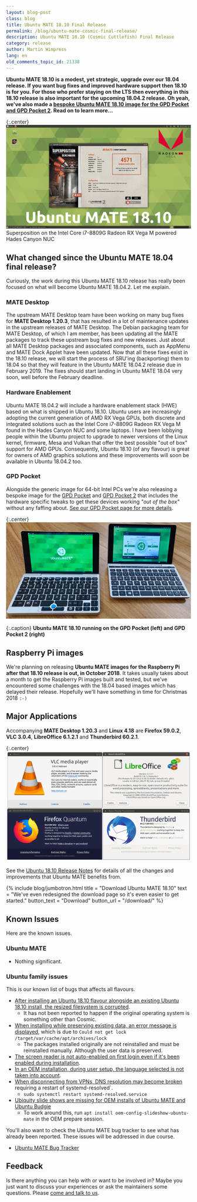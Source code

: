 ```yaml
---
layout: blog-post
class: blog
title: Ubuntu MATE 18.10 Final Release
permalink: /blog/ubuntu-mate-cosmic-final-release/
description: Ubuntu MATE 18.10 (Cosmic Cuttlefish) Final Release
category: release
author: Martin Wimpress
lang: en
old_comments_topic_id: 21338
---
```


**Ubuntu MATE 18.10 is a modest, yet strategic, upgrade over our 18.04
release. If you want bug fixes and improved hardware support then 18.10 is for
you. For those who prefer staying on the LTS then everything in this 18.10
release is also important for the upcoming 18.04.2 release. Oh yeah, we've
also made a [bespoke Ubuntu MATE 18.10 image for the GPD Pocket and GPD Pocket
2](/ports/umpcs/). Read on to learn more...**

{:.center}
![Ubuntu MATE 18.10](/images/blog/1810-final.jpg) Superposition on the Intel Core i7-8809G Radeon RX Vega M powered Hades Canyon NUC

## What changed since the Ubuntu MATE 18.04 final release?

Curiously, the work during this Ubuntu MATE 18.10 release has really been
focused on what will become Ubuntu MATE 18.04.2. Let me explain.

### MATE Desktop

The upstream MATE Desktop team have been working on many bug fixes for **MATE
Desktop 1.20.3**, that has resulted in a lot of maintenance updates in the
upstream releases of MATE Desktop. The Debian packaging team for MATE Desktop,
of which I am member, has been updating all the MATE packages to track these
upstream bug fixes and new releases. Just about all MATE Desktop packages and
associated components, such as AppMenu and MATE Dock Applet have been updated.
Now that all these fixes exist in the 18.10 release, we will start the process
of SRU'ing (backporting) them to 18.04 so that they will feature in the Ubuntu
MATE 18.04.2 release due in February 2019. The fixes should start landing in
Ubuntu MATE 18.04 very soon, well before the February deadline.

### Hardware Enablement

Ubuntu MATE 18.04.2 will include a hardware enablement stack (HWE) based on
what is shipped in Ubuntu 18.10. Ubuntu users are increasingly adopting the
current generation of AMD RX Vega GPUs, both discrete and integrated solutions
such as the Intel Core i7-8809G Radeon RX Vega M found in the Hades Canyon NUC
and some laptops. I have been lobbying people within the Ubuntu project to
upgrade to newer versions of the Linux kernel, firmware, Mesa and Vulkan that
offer the best possible "out of box" support for AMD GPUs. Consequently,
Ubuntu 18.10 (of any flavour) is great for owners of AMD graphics solutions
and these improvements will soon be available in Ubuntu 18.04.2 too.

### GPD Pocket

Alongside the generic image for 64-bit Intel PCs we're also releasing a
bespoke image for the [GPD Pocket](https://www.gpd.hk/gpdpocket) and
[GPD Pocket 2](https://www.gpd.hk/gpdpocket2) that includes the hardware
specific tweaks to get these devices working *"out of the box"*
without any faffing about. [See our GPD Pocket page for more details](/ports/umpcs/).

{:.center}
![Ubuntu MATE 18.10 running on the GPD Pocket (left) and GPD Pocket 2 (right)](/images/blog/gpd-pockets.jpg)

{:.caption}
**Ubuntu MATE 18.10 running on the GPD Pocket (left) and GPD Pocket 2 (right)**

## Raspberry Pi images

We're planning on releasing **Ubuntu MATE images for the Raspberry Pi after
that 18.10 release is out, in October 2018**. It takes usually takes about a
month to get the Raspberry Pi images built and tested, but we've encountered
some challenges with the 18.04 based images which has delayed their release.
Hopefully we'll have something in time for Christmas 2018 `:-)`

## Major Applications

Accompanying **MATE Desktop 1.20.3** and **Linux 4.18** are **Firefox
59.0.2**, **VLC 3.0.4**, **LibreOffice 6.1.2.1** and **Thunderbird 60.2.1**.

{:.center}
![Major Applications](/images/blog/cosmic/versions.png)

See the [Ubuntu 18.10 Release
Notes](https://wiki.ubuntu.com/CosmicCuttlefish/ReleaseNotes) for details of all
the changes and improvements that Ubuntu MATE benefits from.

{% include blog/jumbotron.html
    title = "Download Ubuntu MATE 18.10"
    text = "We've even redesigned the download page so it's even easier to get started."
    button_text = "Download"
    button_url = "/download/"
%}

## Known Issues

Here are the known issues.

### Ubuntu MATE

  * Nothing significant.

### Ubuntu family issues

This is our known list of bugs that affects all flavours.

  * [After installing an Ubuntu 18.10 flavour alongside an existing Ubuntu 18.10 install, the resized filesystem is corrupted](https://pad.lv/1798562).
    * It has not been reported to happen if the original operating system is something other than Cosmic.
  * [When installing while preserving existing data, an error message is displayed](https://pad.lv/1798369), which is due to `Could not get lock /target/var/cache/apt/archives/lock`
    * The packages installed originally are not reinstalled and must be reinstalled manually. Although the user data is preserved.
  * [The screen reader is not auto-enabled on first login even if it's been enabled during installation](https://pad.lv/1796275).
  * [In an OEM installation, during user setup, the language selected is not taken into account](https://pad.lv/1798554).
  * [When disconnecting from VPNs, DNS resolution may become broken](https://pad.lv/1797415) requiring a restart of systemd-resolved`.
    * `sudo systemctl restart systemd-resolved.service`
  * [Ubiquity slide shows are missing for OEM installs of Ubuntu MATE and Ubuntu Budgie](https://pad.lv/1713720)
    * To work around this, run `apt install oem-config-slideshow-ubuntu-mate` in the OEM prepare session.

You'll also want to check the Ubuntu MATE bug tracker to see what has already
been reported. These issues will be addressed in due course.

  * [Ubuntu MATE Bug Tracker](https://bugs.launchpad.net/ubuntu-mate)

## Feedback

Is there anything you can help with or want to be involved in? Maybe you just
want to discuss your experiences or ask the maintainers some questions. Please
[come and talk to us](https://ubuntu-mate.community/).
